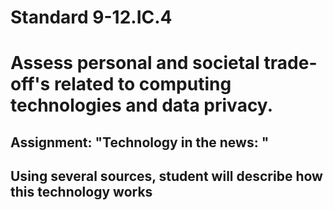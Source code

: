 # Standard 9-12.IC.4
# Assess personal and societal trade-off's related to computing technologies and data privacy.
## Assignment: "Technology in the news: "
## Using several sources, student will describe how this technology works



